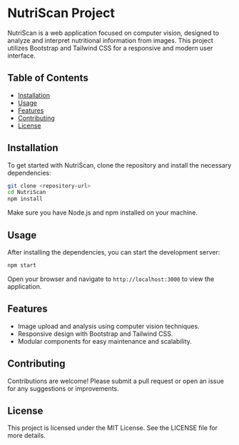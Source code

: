 # NutriScan Project

NutriScan is a web application focused on computer vision, designed to analyze and interpret nutritional information from images. This project utilizes Bootstrap and Tailwind CSS for a responsive and modern user interface.

## Table of Contents

- [Installation](#installation)
- [Usage](#usage)
- [Features](#features)
- [Contributing](#contributing)
- [License](#license)

## Installation

To get started with NutriScan, clone the repository and install the necessary dependencies:

```bash
git clone <repository-url>
cd NutriScan
npm install
```

Make sure you have Node.js and npm installed on your machine.

## Usage

After installing the dependencies, you can start the development server:

```bash
npm start
```

Open your browser and navigate to `http://localhost:3000` to view the application.

## Features

- Image upload and analysis using computer vision techniques.
- Responsive design with Bootstrap and Tailwind CSS.
- Modular components for easy maintenance and scalability.

## Contributing

Contributions are welcome! Please submit a pull request or open an issue for any suggestions or improvements.

## License

This project is licensed under the MIT License. See the LICENSE file for more details.